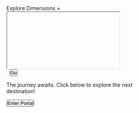 <!DOCTYPE html>
<html lang="en">
 
<head>
  <meta charset="UTF-8">
  <meta name="viewport" content="width=device-width, initial-scale=1.0">
  <title>OMG</title>
  <link href="https://fonts.googleapis.com/css2?family=Orbitron:wght@400;700&display=swap" rel="stylesheet">
  <link rel="stylesheet" href="https://cdnjs.cloudflare.com/ajax/libs/font-awesome/6.0.0-beta3/css/all.min.css">
  <style>
  * {
    margin: 0;
    padding: 0;
    box-sizing: border-box;
  }
 
  body {
    font-family: 'Orbitron', sans-serif;
    background-color: #1a1a1a;
    color: #ffffff;
    display: flex;
    align-items: center;
    justify-content: center;
    height: 100vh;
    overflow: hidden;
    transition: background-color 0.3s, color 0.3s;
  }
 
  .modal {
    display: none;
    position: fixed;
    z-index: 1000;
    left: 0;
    top: 0;
    width: 100vw; /* Full viewport width */
    height: 100vh; /* Full viewport height */
    background: radial-gradient(circle at top left, rgba(73, 237, 0, 0.3), rgba(0, 0, 0, 0.85));
    align-items: center;
    justify-content: center;
    animation: zoomIn 0.5s ease forwards;
  }
 
  .modal-content {
    background-color: #212121;
    width: 100%; /* Full width */
    height: 100%; /* Full height */
    border-radius: 0; /* Remove rounded corners */
    text-align: center;
    position: relative;
    color: #e0e0e0;
    box-shadow: none; /* Remove box shadow for fullscreen */
    display: flex;
    flex-direction: column;
    padding: 0; /* Remove padding */
  }
 
  .modal-header {
    display: flex;
    justify-content: space-between;
    align-items: center;
    font-size: 1.5em;
    color: #49ed00;
  }
 
  .modal-header .close {
    cursor: pointer;
    font-size: 1.8em;
    color: #49ed00;
    margin-right: 20px;
  }
 
  .modal-header .close:hover {
    color: rgba(73, 237, 0, 0.7);
  }
 
  iframe {
    width: 100%;
    height: 100%; /* Full height of modal content */
    border: none;
    margin-top: 0; /* Remove top margin */
    box-shadow: none; /* Remove shadow */
  }
 
  .spinner {
    border: 4px solid rgba(0, 0, 0, 0.1);
    border-top: 4px solid #49ed00;
    border-radius: 50%;
    width: 40px;
    height: 40px;
    animation: spin 0.8s linear infinite;
    margin: 20px auto;
    display: none;
  }
 
  @keyframes spin {
    to {
      transform: rotate(360deg);
    }
  }
 
  .nav-buttons {
    display: flex;
    justify-content: center;
    margin-top: 15px;
    margin-bottom: 30px;
    gap: 30px;
  }
 
  .arrow-btn {
    cursor: pointer;
    font-size: 2em;
    color: #ffffff;
    background: none;
    border: none;
    transition: color 0.3s;
  }
 
  .arrow-btn:hover {
    color: #49ed00;
  }
 
  .go-btn {
    cursor: pointer;
    font-family: 'Orbitron', sans-serif;
    font-size: 1.3em;
    color: #ffffff;
    background-color: #333;
    padding: 10px 20px;
    border-radius: 8px;
    display: flex;
    align-items: center;
    gap: 8px;
    box-shadow: 0 0 8px rgba(73, 237, 0, 0.3);
    transition: background-color 0.3s, color 0.3s;
  }
 
  .go-btn:hover {
    background-color: #49ed00;
    color: #1a1a1a;
  }
 
  .fallback {
    display: flex;
    align-items: center;
    justify-content: center;
    font-size: 1.5em; /* Increased font size for impact */
    color: #ffffff; /* Keep the text color white for visibility */
    text-align: center;
    padding: 20px;
    gap: 10px;
    flex-direction: column;
    animation: fadeIn 1s ease forwards; /* Fade-in effect */
    text-shadow: 0 0 5px rgba(73, 237, 0, 0.6), 0 0 10px rgba(73, 237, 0, 0.4), 0 0 15px rgba(73, 237, 0, 0.2); /* Glowing effect */
    transform: translateY(10px); /* Start slightly lower for effect */
    animation: bounce 2s infinite; /* Bounce animation */
  }
 
  @keyframes fadeIn {
    from {
      opacity: 0;
      transform: translateY(20px);
    }
    to {
      opacity: 1;
      transform: translateY(0);
    }
  }
 
  @keyframes bounce {
    0%, 20%, 50%, 80%, 100% {
      transform: translateY(0);
    }
    40% {
      transform: translateY(-10px); /* Bounce effect */
    }
    60% {
      transform: translateY(-5px); /* Bounce effect */
    }
  }
 
  .show-modal-btn {
    cursor: pointer;
    font-family: 'Orbitron', sans-serif;
    font-size: 1.5em; /* Increased font size for impact */
    color: #ffffff;
    background-color: transparent; /* Make background transparent */
    padding: 10px 20px;
    border: 2px solid #49ed00; /* Green border */
    border-radius: 10px; /* Slightly larger border radius */
    display: flex;
    align-items: center;
    gap: 8px;
    box-shadow: 0 0 10px rgba(73, 237, 0, 0.5); /* Glow effect */
    transition: transform 0.3s, box-shadow 0.3s; /* Smooth transition */
    animation: pulse 1.5s infinite; /* Pulsating effect */
  }
 
  @keyframes pulse {
    0%, 100% {
      transform: scale(1); /* Normal size */
      box-shadow: 0 0 15px rgba(73, 237, 0, 0.5); /* Glow effect */
    }
    50% {
      transform: scale(1.05); /* Slightly larger */
      box-shadow: 0 0 25px rgba(73, 237, 0, 0.7); /* Stronger glow */
    }
  }
 
  .show-modal-btn:hover {
    color: #49ed00; /* Change text color to match the border */
    background-color: rgba(73, 237, 0, 0.2); /* Add a light green background on hover */
    transform: scale(1.1); /* Larger on hover */
    box-shadow: 0 0 20px rgba(73, 237, 0, 0.8), 0 0 30px rgba(73, 237, 0, 0.5); /* Stronger glow on hover */
    border-color: #49ed00; /* Keep the border color the same for visibility */
  }
 
  </style>
  <script>
  let links = [
    'https://www.profitablecpmrate.com/t7n9b2ujp?key=f568100315acbd968d42dbdabae961a5', // Dito ilalagay Direct Link
    'https://www.profitablecpmrate.com/vqfteuqz?key=09bbdfb7a08c554a01b338a108776644', // Dito ilalagay Direct Link
    'https://www.profitablecpmrate.com/v667dvxnr?key=ddc09c4700b0a1bbf75f15ca9e7a296d', // Dito ilalagay Direct Link
    'https://www.profitablecpmrate.com/h9bigggp?key=289003f88894d7000c4ded739245a9c4' // Dito ilalagay Direct Link
  ];
    let currentIndex = 0;
    let autoNavigateInterval;
 
    function shuffleArray(array) {
      for (let i = array.length - 1; i > 0; i--) {
        const j = Math.floor(Math.random() * (i + 1));
        [array[i], array[j]] = [array[j], array[i]];
      }
    }
 
    function refreshPage(interval = 250000) {
      setInterval(() => {
        location.reload();
      }, interval);
    }
 
    function showLink(index) {
    const iframe = document.getElementById('modalIframe');
    const modal = document.getElementById('myModal');
    const spinner = document.getElementById('spinner');
    iframe.src = links[index];
    modal.style.display = 'flex';
    spinner.style.display = 'block';
    iframe.onload = () => {
      spinner.style.display = 'none';
    };
    clearInterval(autoNavigateInterval);
    autoNavigateInterval = setInterval(() => {
      navigate(1);
    }, Math.floor(Math.random() * (40000 - 30000 + 1) + 30000));
  } // <-- Missing closing brace added here
 
  function navigate(direction) {
    currentIndex = (currentIndex + direction + links.length) % links.length;
    showLink(currentIndex);
  }
 
  function goToSite() {
    window.open(links[currentIndex], '_blank');
  }
 
  function closeModal() {
    document.getElementById('myModal').style.display = 'none';
    document.getElementById('modalIframe').src = '';
    document.getElementById('fallback').style.display = 'flex';
    clearInterval(autoNavigateInterval);
  }
 
  function reopenModal() {
    showLink(currentIndex);
  }
 
  window.onload = function () {
    shuffleArray(links);
    refreshPage();
    showLink(currentIndex);
  };
 
  </script>
</head>
 
<body>
  <div class="modal" id="myModal">
    <div class="modal-content">
      <div class="modal-header">
        <span>Explore Dimensions</span>
        <span class="close" onclick="closeModal()">×</span>
      </div>
      <div class="spinner" id="spinner"></div>
      <iframe id="modalIframe" src=""></iframe>
      <div class="nav-buttons">
        <button class="arrow-btn" onclick="navigate(-1)"><i class="fas fa-arrow-left"></i></button>
        <button class="go-btn" onclick="goToSite()">Go <i class="fas fa-door-open"></i></button>
        <button class="arrow-btn" onclick="navigate(1)"><i class="fas fa-arrow-right"></i></button>
      </div>
    </div>
  </div>
  <div class="fallback" id="fallback">
    <p>The journey awaits. Click below to explore the next destination!</p>
    <button class="show-modal-btn" onclick="reopenModal()"><i class="fas fa-eye"></i> Enter Portal</button>
  </div>
</body>
 
</html>

